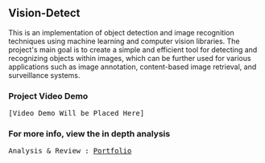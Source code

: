 ## Vision-Detect
This is an implementation of object detection and image recognition techniques using machine learning and computer vision libraries. The project's main goal is to create a simple and efficient tool for detecting and recognizing objects within images, which can be further used for various applications such as image annotation, content-based image retrieval, and surveillance systems.

### Project Video Demo
<pre>
[Video Demo Will be Placed Here]
</pre>

### For more info, view the in depth analysis
<pre>
Analysis & Review : <a href=https://amanibobo.vercel.app>Portfolio</a>
</pre>
